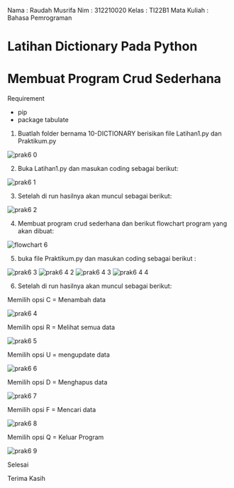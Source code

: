 Nama : Raudah Musrifa
Nim : 312210020
Kelas : TI22B1
Mata Kuliah : Bahasa Pemrograman

# Latihan Dictionary Pada Python
# Membuat Program Crud Sederhana

Requirement
- pip
- package tabulate

1. Buatlah folder bernama 10-DICTIONARY berisikan file Latihan1.py dan Praktikum.py

![prak6 0](https://user-images.githubusercontent.com/115474431/204120580-5f4c5603-5f19-4cb4-bce8-1900fe302da9.PNG)

2. Buka Latihan1.py dan masukan coding sebagai berikut:

![prak6 1](https://user-images.githubusercontent.com/115474431/204120663-c546cdfd-311e-4b1d-9ee0-b8f0132e2b35.PNG)

3. Setelah di run hasilnya akan muncul sebagai berikut:

![prak6 2](https://user-images.githubusercontent.com/115474431/204120692-13865e6e-bae7-4769-add7-dabab978637e.PNG)

4. Membuat program crud sederhana dan berikut flowchart program yang akan dibuat:

![flowchart 6](https://user-images.githubusercontent.com/115474431/204120777-89db2294-f96c-4df3-b315-8bb614bd9e96.png)

5. buka file Praktikum.py dan masukan coding sebagai berikut :

![prak6 3](https://user-images.githubusercontent.com/115474431/204120813-31194e4f-5032-422f-b698-8cc7a9b0da8d.PNG)
![prak6 4 2](https://user-images.githubusercontent.com/115474431/204120941-ee0b5900-f6c1-46d0-a0b4-0f3eb6cee12a.PNG)
![prak6 4 3](https://user-images.githubusercontent.com/115474431/204120951-c6ce880e-2b7f-4376-9805-eadb49dc679a.PNG)
![prak6 4 4](https://user-images.githubusercontent.com/115474431/204120960-d0b80891-7ec7-442c-969a-7a5c335baa25.PNG)

6. Setelah di run hasilnya akan muncul sebagai berikut:

 Memilih opsi C = Menambah data
 
 ![prak6 4](https://user-images.githubusercontent.com/115474431/204121064-c3e02831-8d09-4561-9aab-7ac83cc8e5a6.PNG)
 
 Memilih opsi R = Melihat semua data
 
 ![prak6 5](https://user-images.githubusercontent.com/115474431/204121083-7c9f482a-daa6-4cce-82b2-443396a17a2f.PNG)
 
 Memilih opsi U = mengupdate data
 
 ![prak6 6](https://user-images.githubusercontent.com/115474431/204121107-fc7de2bc-3d5f-40bf-9b7e-eeafabdd8071.PNG)
 
 Memilih opsi D = Menghapus data
 
 ![prak6 7](https://user-images.githubusercontent.com/115474431/204121128-97f54e7e-0939-41c6-86e8-de5b251a6e08.PNG)
 
 Memilih opsi F = Mencari data
 
 ![prak6 8](https://user-images.githubusercontent.com/115474431/204121150-307e4ee5-1dec-45ac-a4a3-bc7859447dfe.PNG)
 
 Memilih opsi Q = Keluar Program
 
 ![prak6 9](https://user-images.githubusercontent.com/115474431/204121159-db3fbd1d-982c-4134-bf2a-74bc9744c5f3.PNG)
 
 Selesai
 
 Terima Kasih
















